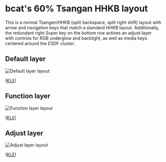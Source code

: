 # bcat's 60% Tsangan HHKB layout

This is a normal Tsangan/HHKB (split backspace, split right shift) layout with
arrow and navigation keys that match a standard HHKB layout. Additionally, the
redundant right Super key on the bottom row actives an adjust layer with
controls for RGB underglow and backlight, as well as media keys centered around
the ESDF cluster.

## Default layer

![Default layer layout](https://i.imgur.com/et26km2.png)

([KLE](http://www.keyboard-layout-editor.com/#/gists/86b33d75aa6f56d8781ab3d8475f4e77))

## Function layer

![Function layer layout](https://i.imgur.com/NdJTW9f.png)

([KLE](http://www.keyboard-layout-editor.com/#/gists/f6311fd7e315de781143b80eb040a551))

## Adjust layer

![Adjust layer layout](https://i.imgur.com/XQR4AEf.png)

([KLE](http://www.keyboard-layout-editor.com/#/gists/65ac939caec878401603bc36290852d4))
